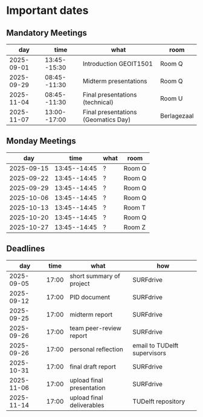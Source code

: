 
# Important dates 

## Mandatory Meetings

|   **day**  |  **time**    | **what** |**room**|
|------------|--------------|----------|--------|
| 2025-09-01 | 13:45--15:30 | Introduction GEOIT1501              | Room Q      |             
| 2025-09-29 | 08:45--11:30 | Midterm presentations               | Room Q      |            
| 2025-11-04 | 08:45--11:30 | Final presentations (technical)     | Room U      |             
| 2025-11-07 | 13:00--17:00 | Final presentations (Geomatics Day) | Berlagezaal |             


## Monday Meetings

|   **day**  |  **time**    | **what** |**room**|
|------------|--------------|----------|--------|
| 2025-09-15 | 13:45--14:45 |    ?     | Room Q | 
| 2025-09-22 | 13:45--14:45 |    ?     | Room Q | 
| 2025-09-29 | 13:45--14:45 |    ?     | Room Q | 
| 2025-10-06 | 13:45--14:45 |    ?     | Room Q | 
| 2025-10-13 | 13:45--14:45 |    ?     | Room T | 
| 2025-10-20 | 13:45--14:45 |    ?     | Room Q | 
| 2025-10-27 | 13:45--14:45 |    ?     | Room Z |

## Deadlines

|**day**     |**time**|     **what**                 |  **how**  |
|------------|--------|------------------------------|-----------|
| 2025-09-05 | 17:00  | short summary of project     | SURFdrive |
| 2025-09-12 | 17:00  | PID document                 | SURFdrive |
| 2025-09-25 | 17:00  | midterm report               | SURFdrive |
| 2025-09-26 | 17:00  | team peer-review report      | SURFdrive |
| 2025-09-26 | 17:00  | personal reflection          | email to TUDelft supervisors |
| 2025-10-31 | 17:00  | final draft report           | SURFdrive |
| 2025-11-06 | 17:00  | upload final presentation    | SURFdrive |
| 2025-11-14 | 17:00  | upload final deliverables    | TUDelft repository |
